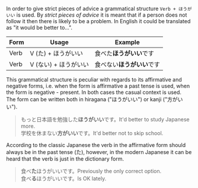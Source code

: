 In order to give strict pieces of advice a grammatical structure `Verb + ほうがいい` is used. By *strict pieces of advice* it is meant that if a person does not follow it then there is likely to be a problem. In English it could be translated as "it would be better to...".

|Form|Usage|Example|
|-|-|-|
|Verb|V (た) + ほうがいい|食べた**ほうがいい**です|
|Verb|V (ない) + ほうがいい|食べない**ほうがいい**です|

This grammatical structure is peculiar with regards to its affirmative and negative forms, i.e. when the form is affirmative a past tense is used, when the form is negative - present. In both cases the casual context is used.  
The form can be written both in hiragana ("ほうがいい") or kanji ("方がいい").

>もっと日本語を勉強した**ほうがいい**です。It'd better to study Japanese more.  
>学校を休まない**方がいい**です。It'd better not to skip school.

According to the classic Japanese the verb in the affirmative form should always be in the past tense (た), however, in the modern Japanese it can be heard that the verb is just in the dictionary form.
>食べ**た**ほうがいいです。Previously the only correct option.  
>食べ**る**ほうがいいです。Is OK lately.
